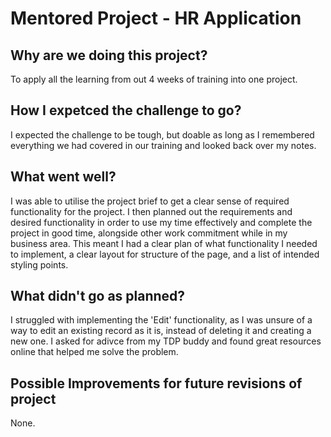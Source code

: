 # Mentored Project - HR Application
## Why are we doing this project?
To apply all the learning from out 4 weeks of training into one project.

## How I expetced the challenge to go?
I expected the challenge to be tough, but doable as long as I remembered everything we had covered in our training and looked back over my notes.

## What went well?
I was able to utilise the project brief to get a clear sense of required functionality for the project. I then planned out the requirements and desired functionality in order to use my time effectively and complete the project in good time, alongside other work commitment while in my business area. This meant I had a clear plan of what functionality I needed to implement, a clear layout for structure of the page, and a list of intended styling points. 

## What didn't go as planned?
I struggled with implementing the 'Edit' functionality, as I was unsure of a way to edit an existing record as it is, instead of deleting it and creating a new one. I asked for adivce from my TDP buddy and found great resources online that helped me solve the problem. 

## Possible Improvements for future revisions of project
None.